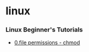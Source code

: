 # linux
### Linux Beginner's Tutorials

- [0.file permissions - chmod](./Linux\Beginner\Tutorials/0.File\Permissions\-\chmod/README.md)


